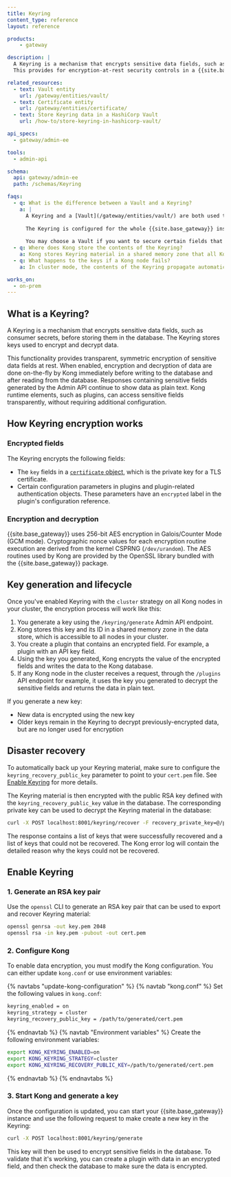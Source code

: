 ```yaml
---
title: Keyring
content_type: reference
layout: reference

products:
    - gateway

description: |
  A Keyring is a mechanism that encrypts sensitive data fields, such as consumer secrets, before storing them in the database.
  This provides for encryption-at-rest security controls in a {{site.base_gateway}} cluster.

related_resources:
  - text: Vault entity
    url: /gateway/entities/vault/
  - text: Certificate entity
    url: /gateway/entities/certificate/
  - text: Store Keyring data in a HashiCorp Vault
    url: /how-to/store-keyring-in-hashicorp-vault/

api_specs:
  - gateway/admin-ee

tools:
  - admin-api

schema:
  api: gateway/admin-ee
  path: /schemas/Keyring

faqs:
  - q: What is the difference between a Vault and a Keyring?
    a: |
      A Keyring and a [Vault](/gateway/entities/vault/) are both used to secure secrets, but they use different approaches. The Keyring contains encryption keys used to encrypt sensitive data fields before they're written to the database. The same key is then used to decrypt the data when reading from the database. A Vault is a container that securely stores secrets. You can then reference these secrets in other {{site.base_gateway}} entities. 
      
      The Keyring is configured for the whole {{site.base_gateway}} instance and will automatically encrypt a [list of fields](#encrypted-fields) defined by Kong. In a Vault, each secret needs to be added and then referenced. However, a Vault supports storing some fields not supported by the Keyring.
      
      You may choose a Vault if you want to secure certain fields that are not encrypted by the Keyring. If all the fields you want to secure are encrypted, the Keyring may be a quicker solution to implement.
  - q: Where does Kong store the contents of the Keyring?
    a: Kong stores Keyring material in a shared memory zone that all Kong worker processes access. To prevent keys from being written to disk as part of memory paging operations, we recommend disabling memory swapping on systems running Kong.
  - q: What happens to the keys if a Kong node fails?
    a: In cluster mode, the contents of the Keyring propagate automatically among all nodes in the Kong cluster. One node failing does not impact the Keyring. However, at least one node must be running at all times within the cluster; a failure of all nodes requires manually re-importing the Keyring to one node during an outage recovery.

works_on:
  - on-prem
---
```


## What is a Keyring?

A Keyring is a mechanism that encrypts sensitive data fields, such as consumer secrets, before storing them in the database. The Keyring stores keys used to encrypt and decrypt data.

This functionality provides transparent, symmetric encryption of sensitive data fields at rest. 
When enabled, encryption and decryption of data are done on-the-fly by Kong immediately before writing to the database and after reading from the database. 
Responses containing sensitive fields generated by the Admin API continue to show data as plain text. Kong runtime elements, such as plugins, can access sensitive fields transparently, without requiring additional configuration.

## How Keyring encryption works

### Encrypted fields

The Keyring encrypts the following fields:

- The `key` fields in a [`certificate` object](/gateway/entities/certificate/), which is the private key for a TLS certificate.
- Certain configuration parameters in plugins and plugin-related authentication objects. These parameters have an `encrypted` label in the plugin's configuration reference.

### Encryption and decryption

{{site.base_gateway}} uses 256-bit AES encryption in Galois/Counter Mode (GCM mode). Cryptographic nonce values for each encryption routine execution are derived from the kernel CSPRNG (`/dev/urandom`). The AES routines used by Kong are provided by the OpenSSL library bundled with the {{site.base_gateway}} package.

## Key generation and lifecycle

Once you've enabled Keyring with the `cluster` strategy on all Kong nodes in your cluster, the encryption process will work like this:
1. You generate a key using the `/keyring/generate` Admin API endpoint. 
1. Kong stores this key and its ID in a shared memory zone in the data store, which is accessible to all nodes in your cluster.
1. You create a plugin that contains an encrypted field. For example, a plugin with an API key field.
1. Using the key you generated, Kong encrypts the value of the encrypted fields and writes the data to the Kong database.
1. If any Kong node in the cluster receives a request, through the `/plugins` API endpoint for example, it uses the key you generated to decrypt the sensitive fields and returns the data in plain text.

If you generate a new key:
- New data is encrypted using the new key
- Older keys remain in the Keyring to decrypt previously-encrypted data, but are no longer used for encryption

## Disaster recovery

To automatically back up your Keyring material, make sure to configure the `keyring_recovery_public_key` parameter to point to your `cert.pem` file. See [Enable Keyring](#enable-keyring) for more details.

The Keyring material is then encrypted with the public RSA key defined with the `keyring_recovery_public_key` value in the database. The corresponding private key can be used to decrypt the Keyring material in the database:
```sh
curl -X POST localhost:8001/keyring/recover -F recovery_private_key=@/path/to/generated/key.pem
```

The response contains a list of keys that were successfully recovered and a list of keys that could not be recovered. The Kong error log will contain the detailed reason why the keys could not be recovered.

## Enable Keyring

### 1. Generate an RSA key pair

Use the `openssl` CLI to generate an RSA key pair that can be used to export and recover Keyring material:
```sh
openssl genrsa -out key.pem 2048
openssl rsa -in key.pem -pubout -out cert.pem
```

### 2. Configure Kong
To enable data encryption, you must modify the Kong configuration. You can either update `kong.conf` or use environment variables:

{% navtabs "update-kong-configuration" %}
{% navtab "kong.conf" %}
Set the following values in `kong.conf`:
```sh
keyring_enabled = on
keyring_strategy = cluster
keyring_recovery_public_key = /path/to/generated/cert.pem
```
{% endnavtab %}
{% navtab "Environment variables" %}
Create the following environment variables:
```sh
export KONG_KEYRING_ENABLED=on
export KONG_KEYRING_STRATEGY=cluster
export KONG_KEYRING_RECOVERY_PUBLIC_KEY=/path/to/generated/cert.pem
```
{% endnavtab %}
{% endnavtabs %}

### 3. Start Kong and generate a key
Once the configuration is updated, you can start your {{site.base_gateway}} instance and use the following request to make create a new key in the Keyring:

```sh
curl -X POST localhost:8001/keyring/generate
```

This key will then be used to encrypt sensitive fields in the database. 
To validate that it's working, you can create a plugin with data in an encrypted field, and then check the database to make sure the data is encrypted.
